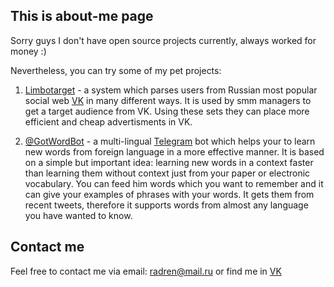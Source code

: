 ## This is about-me page

Sorry guys I don't have open source projects currently, always worked for money :)

Nevertheless, you can try some of my pet projects:

1. [Limbotarget](http://limbotarget.ru) - a system which parses users from Russian most popular social web [VK](http://vk.com) in many different ways. It is used by smm managers to get a target audience from VK. Using these sets they can place more efficient and cheap advertisments in VK.

2. [@GotWordBot](https://telegram.me/GotWordBot) - a multi-lingual [Telegram](https://telegram.org/) bot which helps your to learn new words from foreign language in a more effective manner. It is based on a simple but important idea: learning new words in a context faster than learning them without context just from your paper or electronic vocabulary. You can feed him words which you want to remember and it can give your examples of phrases with your words. It gets them from recent tweets, therefore it supports words from almost any language you have wanted to know.

## Contact me
Feel free to contact me via email: radren@mail.ru or find me in [VK](https://vk.com/filchenkov_a_s)
